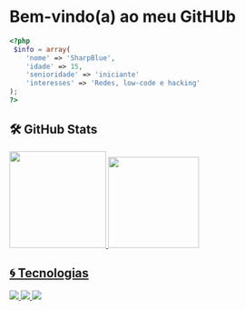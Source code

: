 # Bem-vindo(a) ao meu GitHUb
```PHP
<?php 
 $info = array(
    'nome' => 'SharpBlue',
    'idade' => 15,
    'senioridade' => 'iniciante'
    'interesses' => 'Redes, low-code e hacking'
);
?>
```
## 🛠️ GitHub Stats

<div>
  <a href="https://github.com/SharpBluexd">
  <img height="170" src="https://github-readme-stats.vercel.app/api?username=SharpBluexd&show_icons=true&theme=white&include_all_commits=true&count_private=true"/>
  <img height="160" src="https://github-readme-stats.vercel.app/api/top-langs/?username=SharpBluexd&layout=compact&langs_count=16&theme=white"/>
</div>
  
## 🌀 Tecnologias

  <img src="https://img.shields.io/static/v1?label=&message=PHP&color=9370DB&style=for-the-badge"> <img src="https://img.shields.io/static/v1?label=&message=HTML5&color=FF6347&style=for-the-badge&logo=html">  <img src="https://img.shields.io/static/v1?label=&message=MySQL&color=4682B4&style=for-the-badge">


    
